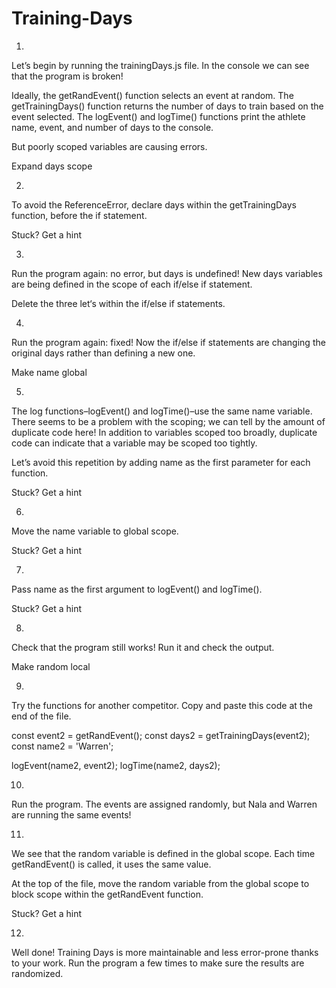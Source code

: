 # Training-Days

1.
Let’s begin by running the trainingDays.js file. In the console we can see that the program is broken!

Ideally, the getRandEvent() function selects an event at random. The getTrainingDays() function returns the number of days to train based on the event selected. The logEvent() and logTime() functions print the athlete name, event, and number of days to the console.

But poorly scoped variables are causing errors.

Expand days scope


2.
To avoid the ReferenceError, declare days within the getTrainingDays function, before the if statement.


Stuck? Get a hint


3.
Run the program again: no error, but days is undefined! New days variables are being defined in the scope of each if/else if statement.

Delete the three let‘s within the if/else if statements.


4.
Run the program again: fixed! Now the if/else if statements are changing the original days rather than defining a new one.

Make name global


5.
The log functions–logEvent() and logTime()–use the same name variable. There seems to be a problem with the scoping; we can tell by the amount of duplicate code here! In addition to variables scoped too broadly, duplicate code can indicate that a variable may be scoped too tightly.

Let’s avoid this repetition by adding name as the first parameter for each function.


Stuck? Get a hint


6.
Move the name variable to global scope.


Stuck? Get a hint



7.
Pass name as the first argument to logEvent() and logTime().


Stuck? Get a hint



8.
Check that the program still works! Run it and check the output.

Make random local



9.
Try the functions for another competitor. Copy and paste this code at the end of the file.

const event2 = getRandEvent();
const days2 = getTrainingDays(event2);
const name2 = 'Warren';
 
logEvent(name2, event2);
logTime(name2, days2);



10.
Run the program. The events are assigned randomly, but Nala and Warren are running the same events!



11.
We see that the random variable is defined in the global scope. Each time getRandEvent() is called, it uses the same value.

At the top of the file, move the random variable from the global scope to block scope within the getRandEvent function.


Stuck? Get a hint



12.
Well done! Training Days is more maintainable and less error-prone thanks to your work. Run the program a few times to make sure the results are randomized.
